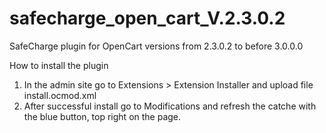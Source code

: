 # safecharge_open_cart_V.2.3.0.2
SafeCharge plugin for OpenCart versions from 2.3.0.2 to before 3.0.0.0

How to install the plugin

1. In the admin site go to Extensions > Extension Installer and upload file install.ocmod.xml
2. After successful install go to Modifications and refresh the catche with the blue button, top right on the page. 
